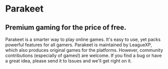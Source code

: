 # Parakeet
## Premium gaming for the price of free.

Parakeet is a smarter way to play online games. It's easy to use, yet packs powerful features for all gamers. Parakeet is maintained by LeagueXP, which also produces original games for the platforms. However, community contributions (especially of games!) are welcome. If you find a bug or have a great idea, please send it to Issues and we'll get right on it.